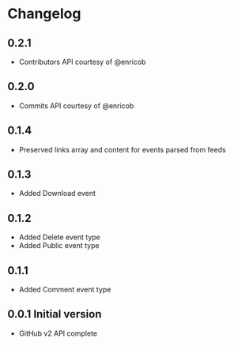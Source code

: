# Changelog
## 0.2.1
  * Contributors API courtesy of @enricob
## 0.2.0
  * Commits API courtesy of @enricob

## 0.1.4

  * Preserved links array and content for events parsed from feeds

## 0.1.3

* Added Download event

## 0.1.2

* Added Delete event type
* Added Public event type

## 0.1.1 

* Added Comment event type

## 0.0.1 Initial version

* GitHub v2 API complete